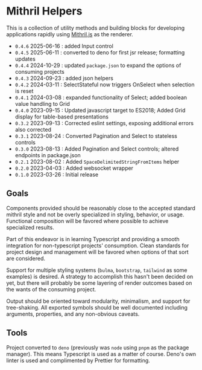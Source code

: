 # Mithril Helpers

This is a collection of utility methods and building blocks for developing
applications rapidly using [Mithril.js](https://mithril.js.org/) as the
renderer.

- `0.4.6` 2025-06-16 : added Input control
- `0.4.5` 2025-06-11 : converted to deno for first jsr release;
  formatting updates
- `0.4.4` 2024-10-29 : updated `package.json` to expand the options of
  consuming projects
- `0.4.3` 2024-09-23 : added json helpers
- `0.4.2` 2024-03-11 : SelectStateful now triggers OnSelect when selection is
  reset
- `0.4.1` 2024-03-08 : expanded functionality of Select; added boolean value
  handling to Grid
- `0.4.0` 2023-09-15 : Updated javascript target to ES2018; Added Grid display
  for table-based presentations
- `0.3.2` 2023-09-13 : Corrected eslint settings, exposing additional errors
  also corrected
- `0.3.1` 2023-08-24 : Converted Pagination and Select to stateless controls
- `0.3.0` 2023-08-13 : Added Pagination and Select controls; altered endpoints
  in package.json
- `0.2.1` 2023-08-02 : Added `SpaceDelimitedStringFromItems` helper
- `0.2.0` 2023-04-03 : Added websocket wrapper
- `0.1.0` 2023-03-26 : Initial release

## Goals

Components provided should be reasonably close to the accepted standard mithril
style and not be overly specialized in styling, behavior, or usage. Functional
composition will be favored where possible to achieve specialized results.

Part of this endeavor is in learning Typescript and providing a smooth
integration for non-typescript projects' consumption. Clean standards for
project design and management will be favored when options of that sort are
considered.

Support for multiple styling systems (`bulma`, `bootstrap`, `tailwind` as some
examples) is desired. A strategy to accomplish this hasn't been decided on yet,
but there will probably be some layering of render outcomes based on the wants
of the consuming project.

Output should be oriented toward modularity, minimalism, and support for
tree-shaking. All exported symbols should be well documented including
arguments, properties, and any non-obvious caveats.

## Tools

Project converted to `deno` (previously was `node` using `pnpm` as the package
manager). This means Typescript is used as a matter of course. Deno's own
linter is used and complimented by Prettier for formatting.

